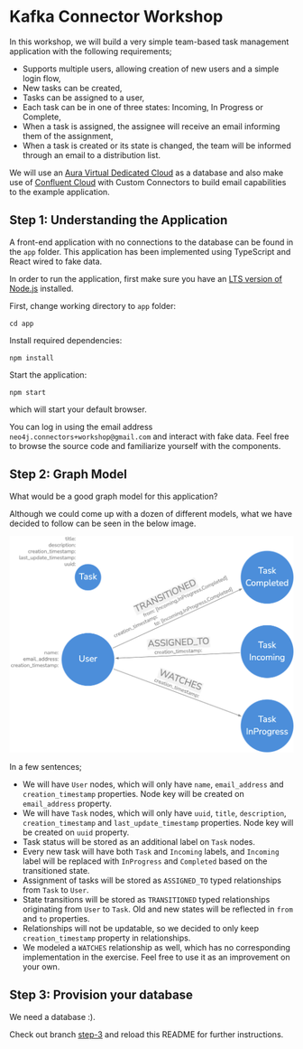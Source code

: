 # Kafka Connector Workshop

In this workshop, we will build a very simple team-based task management application with the following requirements;

- Supports multiple users, allowing creation of new users and a simple login flow,
- New tasks can be created,
- Tasks can be assigned to a user,
- Each task can be in one of three states: Incoming, In Progress or Complete,
- When a task is assigned, the assignee will receive an email informing them of the assignment,
- When a task is created or its state is changed, the team will be informed through an email to a distribution list.

We will use an [Aura Virtual Dedicated Cloud](https://neo4j.com/product/auradb/) as a database and also make use
of [Confluent Cloud](https://www.confluent.io/confluent-cloud/) with Custom Connectors to build email capabilities to
the example application.

## Step 1: Understanding the Application

A front-end application with no connections to the database can be found in the `app` folder.
This application has been implemented using TypeScript and React wired to fake data.

In order to run the application, first make sure you have
an [LTS version of Node.js](https://nodejs.org/en/download/package-manager) installed.

First, change working directory to `app` folder:

```shell
cd app
```

Install required dependencies:

```shell
npm install
```

Start the application:

```shell
npm start
```

which will start your default browser.

You can log in using the email address `neo4j.connectors+workshop@gmail.com` and interact with fake data.
Feel free to browse the source code and familiarize yourself with the components.

## Step 2: Graph Model

What would be a good graph model for this application?

Although we could come up with a dozen of different models, what we have decided to follow can be seen in the below
image.

![Data Model](images/data-model.png "Data Model")

In a few sentences;

- We will have `User` nodes, which will only have `name`, `email_address` and `creation_timestamp` properties. Node key
  will be created on `email_address` property.
- We will have `Task` nodes, which will only have `uuid`, `title`, `description`, `creation_timestamp` and
  `last_update_timestamp` properties. Node key will be created on `uuid` property.
- Task status will be stored as an additional label on `Task` nodes.
- Every new task will have both `Task` and `Incoming` labels, and `Incoming` label will be replaced with `InProgress`
  and `Completed` based on the transitioned state.
- Assignment of tasks will be stored as `ASSIGNED_TO` typed relationships from `Task` to `User`.
- State transitions will be stored as `TRANSITIONED` typed relationships originating from `User` to `Task`. Old and new
  states will be reflected in `from` and `to` properties.
- Relationships will not be updatable, so we decided to only keep `creation_timestamp` property in relationships.
- We modeled a `WATCHES` relationship as well, which has no corresponding implementation in the exercise. Feel free to
  use it as an improvement on your own.

## Step 3: Provision your database

We need a database :).

Check out branch [step-3](https://github.com/neo4j/kafka-connector-workshop/tree/step-3) and reload this README for
further instructions.
